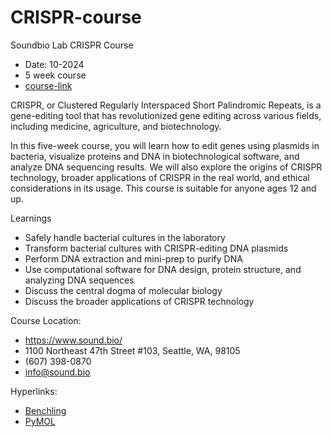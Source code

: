 # CRISPR-course
Soundbio Lab CRISPR Course 

- Date: 10-2024
- 5 week course
- [course-link]([https://www.sound.bio/trainings-and-courses-tickets/2024/1/10/dnd0wktkz66k4yo5x4ka4bjq0ngx12-mjyn2)

CRISPR, or Clustered Regularly Interspaced Short Palindromic Repeats, is a gene-editing tool that has revolutionized gene editing across various fields, including medicine, agriculture, and biotechnology. 

In this five-week course, you will learn how to edit genes using plasmids in bacteria, visualize proteins and DNA in biotechnological software, and analyze DNA sequencing results. We will also explore the origins of CRISPR technology, broader applications of CRISPR in the real world, and ethical considerations in its usage. This course is suitable for anyone ages 12 and up.

Learnings
- Safely handle bacterial cultures in the laboratory
- Transform bacterial cultures with CRISPR-editing DNA plasmids
- Perform DNA extraction and mini-prep to purify DNA
- Use computational software for DNA design, protein structure, and analyzing DNA sequences
- Discuss the central dogma of molecular biology
- Discuss the broader applications of CRISPR technology

Course Location:
- https://www.sound.bio/
- 1100 Northeast 47th Street #103, Seattle, WA, 98105
- (607) 398-0870
- info@sound.bio

Hyperlinks:
- [Benchling](https://benchling.com/s/seq-vFIWHgKJAZD40hav4Lbi?m=slm-kXlUbrVXjipKlhtFIeM5)
- [PyMOL](https://pymol.org/)